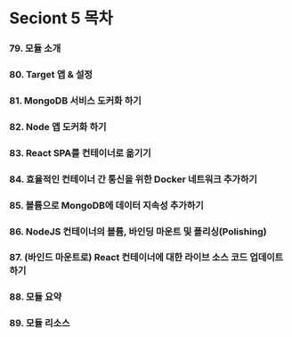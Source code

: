 # Seciont 5 목차

### 79. 모듈 소개
### 80. Target 앱 & 설정
### 81. MongoDB 서비스 도커화 하기
### 82. Node 앱 도커화 하기
### 83. React SPA를 컨테이너로 옮기기
### 84. 효율적인 컨테이너 간 통신을 위한 Docker 네트워크 추가하기
### 85. 볼륨으로 MongoDB에 데이터 지속성 추가하기
### 86. NodeJS 컨테이너의 볼륨, 바인딩 마운트 및 폴리싱(Polishing)
### 87. (바인드 마운트로) React 컨테이너에 대한 라이브 소스 코드 업데이트하기
### 88. 모듈 요약
### 89. 모듈 리소스